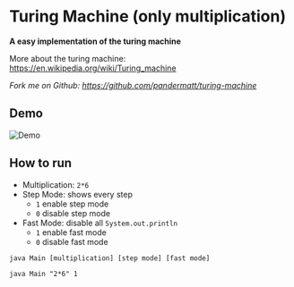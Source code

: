 # Turing Machine (only multiplication)

**A easy implementation of the turing machine**

More about the turing machine: <https://en.wikipedia.org/wiki/Turing_machine>

*Fork me on Github: <https://github.com/pandermatt/turing-machine>*

## Demo

![Demo](demo.gif)

## How to run

- Multiplication: `2*6`
- Step Mode: shows every step 
    - `1` enable step mode
    - `0` disable step mode
- Fast Mode: disable all `System.out.println`
    - `1` enable fast mode
    - `0` disable fast mode

```
java Main [multiplication] [step mode] [fast mode]

java Main "2*6" 1
```
